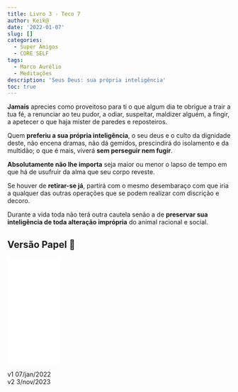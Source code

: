 ```yaml
---
title: Livro 3 - Teco 7
author: Keik@
date: '2022-01-07'
slug: []
categories:
  - Super Amigos
  - CORE SELF
tags:
  - Marco Aurélio
  - Meditações
description: 'Seus Deus: sua própria inteligência'
toc: true
---
```


**Jamais** aprecies como proveitoso para ti o que algum dia te obrigue a trair a tua fé, a renunciar ao teu pudor, a odiar, suspeitar, maldizer alguém, a fingir, a apetecer o que haja mister de paredes e reposteiros. 

Quem **preferiu a sua própria inteligência**, o seu deus e o culto da dignidade deste, não encena dramas, não dá gemidos, prescindirá do isolamento e da multidão; o que é mais, viverá **sem perseguir nem fugir**. 

**Absolutamente não lhe importa** seja maior ou menor o lapso de tempo em que há de usufruir da alma que seu corpo reveste. 

Se houver de **retirar-se já**, partirá com o mesmo desembaraço com que iria a qualquer das outras operações que se podem realizar com discrição e decoro. 

Durante a vida toda não terá outra cautela senão a de **preservar sua inteligência de toda alteração imprópria** do animal racional e social.

## Versão Papel :book:
<iframe style="width:120px;height:240px;" marginwidth="0" marginheight="0" scrolling="no" frameborder="0" src="//ws-na.amazon-adsystem.com/widgets/q?ServiceVersion=20070822&OneJS=1&Operation=GetAdHtml&MarketPlace=BR&source=ss&ref=as_ss_li_til&ad_type=product_link&tracking_id=mundodekeika-20&language=pt_BR&marketplace=amazon&region=BR&placement=B092FVY4BB&asins=B092FVY4BB&linkId=37c5ec14221f61f811029aa88b520891&show_border=true&link_opens_in_new_window=true"></iframe>

v1 07/jan/2022  
v2 3/nov/2023  
